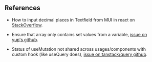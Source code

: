 ## References

- How to input decimal places in Textfield from MUI in react on [StackOverflow](https://stackoverflow.com/a/72541728).

- Ensure that array only contains set values from a variable, [issue on yup's github](https://github.com/jquense/yup/issues/1465#issuecomment-1382290369).

- Status of useMutation not shared across usages/components with custom hook (like useQuery does), [issue on tanstack/query github](https://github.com/TanStack/query/issues/2304).
